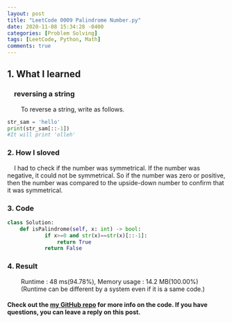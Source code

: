 ```yaml
---
layout: post
title: "LeetCode 0009 Palindrome Number.py"
date: 2020-11-08 15:34:28 -0400
categories: [Problem Solving]
tags: [LeetCode, Python, Math]
comments: true
---
```


## 1. What I learned
### &nbsp;&nbsp;&nbsp;&nbsp;reversing a string
&nbsp;&nbsp;&nbsp;&nbsp;&nbsp;&nbsp;&nbsp;&nbsp;To reverse a string, write as follows.
```python
str_sam = 'hello'
print(str_sam[::-1])
#It will print 'olleh'
```

### 2. How I sloved
&nbsp;&nbsp;&nbsp;&nbsp;I had to check if the number was symmetrical. If the number was negative, it could not be symmetrical. So if the number was zero or positive, then the number was compared to the upside-down number to confirm that it was symmetrical.

### 3. Code
```python
class Solution:
    def isPalindrome(self, x: int) -> bool:
            if x>=0 and str(x)==str(x)[::-1]:
                return True
            return False
```

### 4. Result
&nbsp;&nbsp;&nbsp;&nbsp;&nbsp;&nbsp;&nbsp;&nbsp;Runtime : 48 ms(94.78%), Memory usage : 14.2 MB(100.00%)  
&nbsp;&nbsp;&nbsp;&nbsp;&nbsp;&nbsp;&nbsp;&nbsp;(Runtime can be different by a system even if it is a same code.)

#### Check out the [my GitHub repo][hyuk-gh] for more info on the code. If you have questions, you can leave a reply on this post.
[hyuk-gh]:   https://github.com/dlgur1994/StudyAlgorithms
